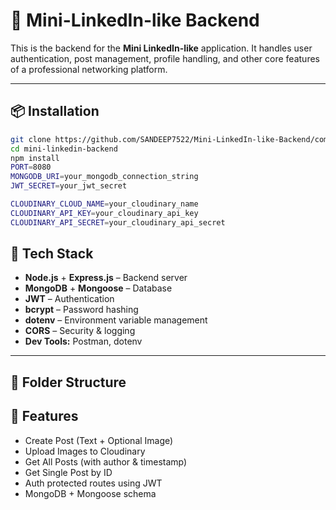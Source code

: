 # 📡 Mini-LinkedIn-like Backend

This is the backend for the **Mini LinkedIn-like** application. It handles user authentication, post management, profile handling, and other core features of a professional networking platform.

---

## 📦 Installation

```bash
git clone https://github.com/SANDEEP7522/Mini-LinkedIn-like-Backend/commits/main/
cd mini-linkedin-backend
npm install
PORT=8080
MONGODB_URI=your_mongodb_connection_string
JWT_SECRET=your_jwt_secret

CLOUDINARY_CLOUD_NAME=your_cloudinary_name
CLOUDINARY_API_KEY=your_cloudinary_api_key
CLOUDINARY_API_SECRET=your_cloudinary_api_secret
```

## 🚀 Tech Stack

- **Node.js** + **Express.js** – Backend server
- **MongoDB** + **Mongoose** – Database
- **JWT** – Authentication
- **bcrypt** – Password hashing
- **dotenv** – Environment variable management
- **CORS** – Security & logging
- **Dev Tools:** Postman, dotenv

---

## 📁 Folder Structure

## 🚀 Features

- Create Post (Text + Optional Image)
- Upload Images to Cloudinary
- Get All Posts (with author & timestamp)
- Get Single Post by ID
- Auth protected routes using JWT
- MongoDB + Mongoose schema
